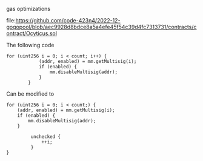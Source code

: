 gas optimizations

file:https://github.com/code-423n4/2022-12-gogopool/blob/aec9928d8bdce8a5a4efe45f54c39d4fc7313731/contracts/contract/Ocyticus.sol


The following code

```
for (uint256 i = 0; i < count; i++) {
			(addr, enabled) = mm.getMultisig(i);
			if (enabled) {
				mm.disableMultisig(addr);
			}
		}
```

Can be modified to

```
for (uint256 i = 0; i < count;) {
	(addr, enabled) = mm.getMultisig(i);
	if (enabled) {
		mm.disableMultisig(addr);
	}

         unchecked {
             ++i;
         }
}
```





